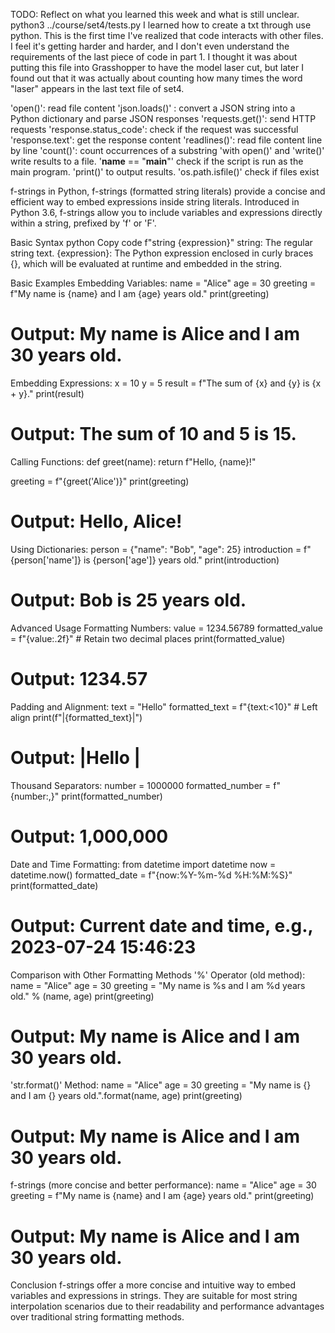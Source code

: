 TODO: Reflect on what you learned this week and what is still unclear.
python3 ../course/set4/tests.py
I learned how to create a txt through use python.
 This is the first time I've realized that code interacts with other files. I feel it's getting harder and harder, and I don't even understand the requirements of the last piece of code in part 1. I thought it was about putting this file into Grasshopper to have the model laser cut, but later I found out that it was actually about counting how many times the word "laser" appears in the last text file of set4.

 'open()': read file content
 'json.loads()' : convert a JSON string into a Python dictionary and parse JSON responses
 'requests.get()': send HTTP requests
 'response.status_code': check if the request was successful
 'response.text': get the response content
 'readlines()': read file content line by line
 'count()': count occurrences of a substring
 'with open()' and 'write()' write results to a file.
 '__name__ == "__main__"' check if the script is run as the main program.
 'print()' to output results.
 'os.path.isfile()' check if files exist

 f-strings
in Python, f-strings (formatted string literals) provide a concise and efficient way to embed expressions inside string literals. Introduced in Python 3.6, f-strings allow you to include variables and expressions directly within a string, prefixed by 'f' or 'F'.

Basic Syntax
python
Copy code
f"string {expression}"
string: The regular string text.
{expression}: The Python expression enclosed in curly braces {}, which will be evaluated at runtime and embedded in the string.

Basic Examples
Embedding Variables:
name = "Alice"
age = 30
greeting = f"My name is {name} and I am {age} years old."
print(greeting)
# Output: My name is Alice and I am 30 years old.

Embedding Expressions:
x = 10
y = 5
result = f"The sum of {x} and {y} is {x + y}."
print(result)
# Output: The sum of 10 and 5 is 15.

Calling Functions:
def greet(name):
    return f"Hello, {name}!"

greeting = f"{greet('Alice')}"
print(greeting)
# Output: Hello, Alice!

Using Dictionaries:
person = {"name": "Bob", "age": 25}
introduction = f"{person['name']} is {person['age']} years old."
print(introduction)
# Output: Bob is 25 years old.

Advanced Usage
Formatting Numbers:
value = 1234.56789
formatted_value = f"{value:.2f}"  # Retain two decimal places
print(formatted_value)
# Output: 1234.57

Padding and Alignment:
text = "Hello"
formatted_text = f"{text:<10}"  # Left align
print(f"|{formatted_text}|")
# Output: |Hello     |

Thousand Separators:
number = 1000000
formatted_number = f"{number:,}"
print(formatted_number)

# Output: 1,000,000
Date and Time Formatting:
from datetime import datetime
now = datetime.now()
formatted_date = f"{now:%Y-%m-%d %H:%M:%S}"
print(formatted_date)

# Output: Current date and time, e.g., 2023-07-24 15:46:23
Comparison with Other Formatting Methods
'%' Operator (old method):
name = "Alice"
age = 30
greeting = "My name is %s and I am %d years old." % (name, age)
print(greeting)
# Output: My name is Alice and I am 30 years old.

'str.format()' Method:
name = "Alice"
age = 30
greeting = "My name is {} and I am {} years old.".format(name, age)
print(greeting)
# Output: My name is Alice and I am 30 years old.

f-strings (more concise and better performance):
name = "Alice"
age = 30
greeting = f"My name is {name} and I am {age} years old."
print(greeting)
# Output: My name is Alice and I am 30 years old.
Conclusion
f-strings offer a more concise and intuitive way to embed variables and expressions in strings. They are suitable for most string interpolation scenarios due to their readability and performance advantages over traditional string formatting methods.





